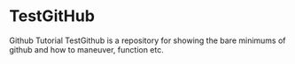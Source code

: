 # TestGitHub
Github Tutorial
TestGithub is a repository for showing the bare minimums of github and how to maneuver, function etc.
